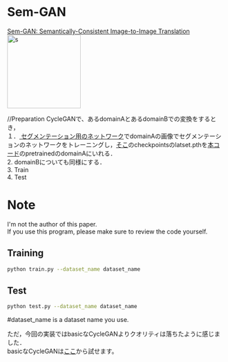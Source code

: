 # Sem-GAN

<a href="https://arxiv.org/abs/1807.04409">Sem-GAN: Semantically-Consistent Image-to-Image Translation</a>
<img width="170" alt="s" src="https://user-images.githubusercontent.com/64032115/109528235-f1f8de00-7a60-11eb-88f0-86420de17b75.png">


//Preparation
CycleGANで、あるdomainAとあるdomainBでの変換をするとき，<br>
１．<a href="https://github.com/Daiki-Shiotsuka/FCN_PyTorch"> セグメンテーション用のネットワーク</a>でdomainAの画像でセグメンテーションのネットワークをトレーニングし，<a href="https://github.com/Daiki-Shiotsuka/FCN_PyTorch">そこ</a>のcheckpointsのlatset.pthを<a href="https://github.com/Daiki-Shiotsuka/SemSeg_CycleGAN_PyTorch">本コード</a>のpretrainedのdomainAにいれる．<br>
2. domainBについても同様にする．<br>
3. Train<br>
4. Test<br>


# Note
I'm not the author of this paper.  
If you use this program, please make sure to review the code yourself.

## Training
```bash
python train.py --dataset_name dataset_name
```
## Test
```bash
python test.py --dataset_name dataset_name
```

#dataset_name is a dataset name you use.


ただ，今回の実装ではbasicなCycleGANよりクオリティは落ちたように感じました．<br>
basicなCycleGANは<a href="https://github.com/Daiki-Shiotsuka/CycleGAN_PyTorch">ここ</a>から試せます。
